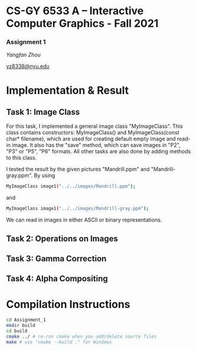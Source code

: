 # CS-GY 6533 A – Interactive Computer Graphics - Fall 2021

### Assignment 1

*Yangfan Zhou*

<yz8338@nyu.edu>

# Implementation & Result

## Task 1: Image Class

For this task, I implemented a general image class "MyImageClass". This class contains constructors: MyImageClass() and MyImageClass(const char* filename), which are used for creating default empty image and read-in image. It also has the "save" method, which can save images in "P2", "P3" or "P5", "P6" formats. All other tasks are also done by adding methods to this class.

I tested the result by the given pictures "Mandrill.ppm" and "Mandrill-gray.ppm". By using
```bash
MyImageClass image1("../../images/Mandrill.ppm");
```
and
```bash
MyImageClass image1("../../images/Mandrill-gray.ppm");
```
We can read in images in either ASCII or binary representations.

## Task 2: Operations on Images

## Task 3: Gamma Correction

## Task 4: Alpha Compositing




# Compilation Instructions

```bash
cd Assignment_1
mkdir build
cd build
cmake ../ # re-run cmake when you add/delete source files
make # use "cmake --build ." for Windows
```

